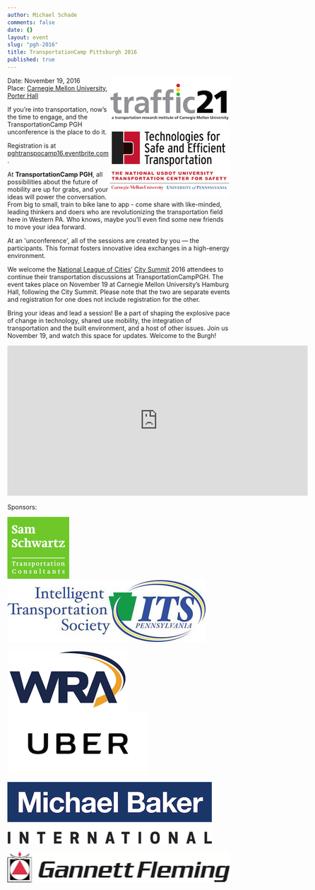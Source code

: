 ```yaml
---
author: Michael Schade
comments: false
date: {}
layout: event
slug: "pgh-2016"
title: TransportationCamp Pittsburgh 2016
published: true
---
```

<img src="t21.jpg" style="float:right;width:272px;height:272px;">Date: November 19, 2016<br>
Place: [Carnegie Mellon University](http://www.cmu.edu/), [Porter Hall](http://www.myatlascms.com/map/index.php?id=192#!s/key=Porter%20Hall?m/72750)

If you’re into transportation, now’s the time to engage, and the TransportationCamp PGH unconference is the place to do it.

Registration is at [pghtranspocamp16.eventbrite.com](http://pghtranspocamp16.eventbrite.com/).

At **TransportationCamp PGH**, all possibilities about the future of mobility are up for grabs, and your ideas will power the conversation. From big to small, train to bike lane to app - come share with like-minded, leading thinkers and doers who are revolutionizing the transportation field here in Western PA. Who knows, maybe you’ll even find some new friends to move your idea forward.

At an 'unconference', all of the sessions are created by you — the participants. This format fosters innovative idea exchanges in a high-energy environment.

We welcome the [National League of Cities](http://www.nlc.org/)’ [City Summit](http://citysummit.nlc.org/) 2016 attendees to continue their transportation discussions at TransportationCampPGH. The event takes place on November 19 at Carnegie Mellon University’s Hamburg Hall, following the City Summit. Please note that the two are separate events and registration for one does not include registration for the other.

Bring your ideas and lead a session! Be a part of shaping the explosive pace of change in technology, shared use mobility, the integration of transportation and the built environment, and a host of other issues. Join us November 19, and watch this space for updates. Welcome to the Burgh!

<iframe src="https://www.google.com/maps/embed?pb=!1m16!1m12!1m3!1d3036.4762200321534!2d-79.94707243460327!3d40.44259562936226!2m3!1f0!2f0!3f0!3m2!1i1024!2i768!4f13.1!2m1!1sporter+hall+carnegie+mellon!5e0!3m2!1sen!2sus!4v1471321519621" width="680" height="340" frameborder="0" style="border:0" allowfullscreen></iframe>

Sponsors:

<a href="http://samschwartz.com/"><img src="samschwartz.png" style="width:140px;height:140px;"></a> &nbsp;&nbsp;&nbsp;
<a href="http://www.itspennsylvania.com/"><img src="itspa.png" style="width:449px;height:140px;"></a>

<a href="https://www.wrallp.com/"><img src="wra.png" style="width:272px;height:140px;"></a> &nbsp;&nbsp;&nbsp;
<a href="https://www.uber.com/"><img src="uber.png" style="width:320px;height:140px;"></a>

<a href="http://www.mbakerintl.com/"><img src="michaelbaker.png" style="width:463px;height:140px;"></a>

<a href="http://www.gannettfleming.com/"><img src="gannettfleming.png" style="width:530px;height:70px;"></a>
